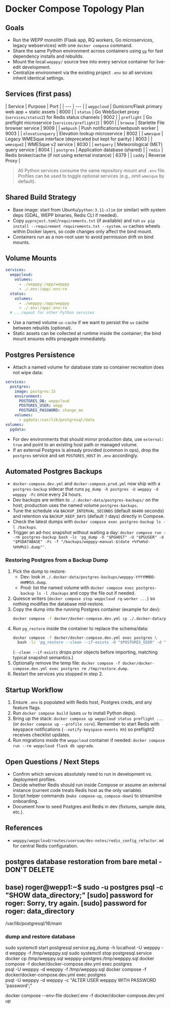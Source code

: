 # Docker Compose Topology Plan

## Goals
- Run the WEPP monolith (Flask app, RQ workers, Go microservices, legacy webservices) with one `docker compose` command.
- Share the same Python environment across containers using [`uv`](https://github.com/astral-sh/uv) for fast dependency installs and rebuilds.
- Mount the local `wepppy/` source tree into every service container for live-edit development.
- Centralize environment via the existing project `.env` so all services inherit identical settings.

## Services (first pass)
| Service | Purpose | Port |
| --- | --- |
| `weppcloud` | Gunicorn/Flask primary web app + static assets | 8000 |
| `status` | Go WebSocket proxy (`services/status2`) for Redis status channels | 9002 |
| `preflight` | Go preflight microservice (`services/preflight2`) | 9001 |
| `browse` | Starlette File browser service | 9009 |
| `webpush` | Push notifications/webpush worker | 9003 |
| `elevationquery` | Elevation lookup microservice | 8002 |
| `wmesque` | Legacy WMESque interface (deprecated but kept for parity) | 8003 |
| `wmesque2` | WMESque v2 service | 8030 |
| `metquery` | Meteorological (MET) query service | 8004 |
| `postgres` | Application database (shared) |
| `redis` | Redis broker/cache (if not using external instance) | 6379 |
| `caddy` | Reverse Proxy |

> All Python services consume the same repository mount and `.env` file. Profiles can be used to toggle optional services (e.g., omit `wmesque` by default).

## Shared Build Strategy
- Base image: start from Ubuntu/`python:3.11-slim` (or similar) with system deps (GDAL, WEPP binaries, Redis CLI if needed).
- Copy `pyproject.toml`/`requirements.txt` (if available) and run `uv pip install --requirement requirements.txt --system`. `uv` caches wheels within Docker layers, so code changes only affect the bind mount.
- Containers run as a non-root user to avoid permission drift on bind mounts.

## Volume Mounts
```yaml
services:
  weppcloud:
    volumes:
      - ./wepppy:/app/wepppy
      - ./.env:/app/.env:ro
  status:
    volumes:
      - ./wepppy:/app/wepppy
      - ./.env:/app/.env:ro
  # ...repeat for other Python services
```
- Use a named volume `uv-cache` if we want to persist the `uv` cache between rebuilds (optional).
- Static assets can be collected at runtime inside the container; the bind mount ensures edits propagate immediately.

## Postgres Persistence
- Attach a named volume for database state so container recreation does not wipe data:
```yaml
services:
  postgres:
    image: postgres:15
    environment:
      POSTGRES_DB: weppcloud
      POSTGRES_USER: wepp
      POSTGRES_PASSWORD: change_me
    volumes:
      - pgdata:/var/lib/postgresql/data
volumes:
  pgdata:
```
- For dev environments that should mirror production data, use `external: true` and point to an existing host path or managed volume.
- If an external Postgres is already provided (common in ops), drop the `postgres` service and set `POSTGRES_HOST` in `.env` accordingly.

## Automated Postgres Backups
- `docker-compose.dev.yml` and `docker-compose.prod.yml` now ship with a `postgres-backup` sidecar that runs `pg_dump -h postgres -U wepppy -d wepppy -Fc` once every 24 hours.
- Dev backups are written to `./.docker-data/postgres-backups/` on the host; production uses the named volume `postgres-backups`.
- Tune the schedule via `BACKUP_INTERVAL_SECONDS` (default `86400` seconds) and retention via `BACKUP_KEEP_DAYS` (default `7` days) directly in Compose.
- Check the latest dumps with `docker compose exec postgres-backup ls -l /backups`.
- Trigger an ad-hoc snapshot without waiting a day: `docker compose run --rm postgres-backup bash -lc 'pg_dump -h "$PGHOST" -U "$PGUSER" -d "$PGDATABASE" -Fc -f "/backups/wepppy-manual-$(date +%Y%m%d-%H%M%S).dump"'`.

### Restoring Postgres from a Backup Dump
1. Pick the dump to restore:
   - Dev: look in `./.docker-data/postgres-backups/wepppy-YYYYMMDD-HHMMSS.dump`.
   - Prod: list the named volume with `docker compose exec postgres-backup ls -l /backups` and copy the file out if needed.
2. Quiesce writers (`docker compose stop weppcloud rq-worker ...`) so nothing modifies the database mid-restore.
3. Copy the dump into the running Postgres container (example for dev):
   ```bash
   docker compose -f docker/docker-compose.dev.yml cp ./.docker-data/postgres-backups/wepppy-YYYYMMDD-HHMMSS.dump postgres:/tmp/restore.dump
   ```
4. Run `pg_restore` inside the container to replace the schema/data:
   ```bash
   docker compose -f docker/docker-compose.dev.yml exec postgres \
     bash -lc 'pg_restore --clean --if-exists -U "$POSTGRES_USER" -d "$POSTGRES_DB" /tmp/restore.dump'
   ```
   (`--clean --if-exists` drops prior objects before importing, matching typical snapshot semantics.)
5. Optionally remove the temp file: `docker compose -f docker/docker-compose.dev.yml exec postgres rm /tmp/restore.dump`.
6. Restart the services you stopped in step 2.

## Startup Workflow
1. Ensure `.env` is populated with Redis host, Postgres creds, and any feature flags.
2. Run `docker compose build` (uses `uv` to install Python deps).
3. Bring up the stack: `docker compose up weppcloud status preflight ...` (or `docker compose up --profile core`). Remember to start Redis with keyspace notifications (`--notify-keyspace-events Kh`) so preflight2 receives checklist updates.
4. Run migrations inside the `weppcloud` container if needed: `docker compose run --rm weppcloud flask db upgrade`.

## Open Questions / Next Steps
- Confirm which services absolutely need to run in development vs. deployment profiles.
- Decide whether Redis should run inside Compose or assume an external instance (current code treats Redis host as the only variable).
- Script helper commands (`make compose-up`, `compose-down`) to streamline onboarding.
- Document how to seed Postgres and Redis in dev (fixtures, sample data, etc.).

## References
- `wepppy/weppcloud/routes/usersum/dev-notes/redis_config_refactor.md` for central Redis configuration.

## postgres database restoration from bare metal - DON'T DELETE
base) roger@wepp1:~$ sudo -u postgres psql -c "SHOW data_directory;"
[sudo] password for roger: 
Sorry, try again.
[sudo] password for roger: 
       data_directory        
-----------------------------
 /var/lib/postgresql/16/main


### dump and restore database
sudo systemctl start postgresql.service 
pg_dump -h localhost -U wepppy -d wepppy -f /tmp/wepppy.sql
sudo systemctl stop postgresql.service 
docker cp /tmp/wepppy.sql wepppy-postgres:/tmp/wepppy.sql
docker compose -f docker/docker-compose.dev.yml exec postgres \
  psql -U wepppy -d wepppy -f /tmp/wepppy.sql
docker compose -f docker/docker-compose.dev.yml exec postgres \
  psql -U wepppy -d wepppy -c "ALTER USER wepppy WITH PASSWORD 'password';"

  docker compose --env-file docker/.env -f docker/docker-compose.dev.yml up 

